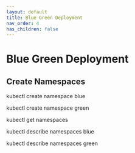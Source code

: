 ```yaml
---
layout: default
title: Blue Green Deployment
nav_order: 4
has_children: false
---
```


# Blue Green Deployment

## Create Namespaces

kubectl create namespace blue

kubectl create namespace green

kubectl get namespaces

kubectl describe namespaces blue

kubectl describe namespaces green
